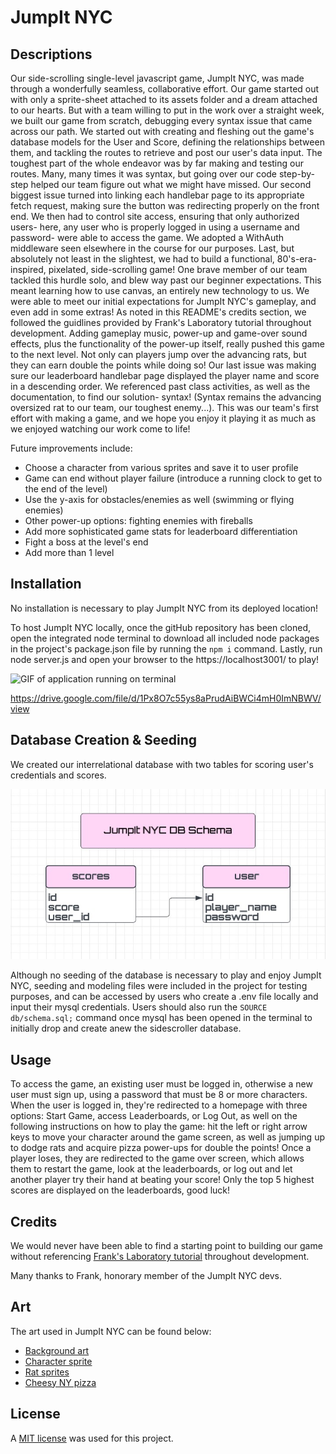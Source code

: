 # JumpIt NYC

## Descriptions

Our side-scrolling single-level javascript game, JumpIt NYC, was made through a wonderfully seamless, collaborative effort. Our game started out with only a sprite-sheet attached to its assets folder and a dream attached to our hearts. But with a team willing to put in the work over a straight week, we built our game from scratch, debugging every syntax issue that came across our path. We started out with creating and fleshing out the game's database models for the User and Score, defining the relationships between them, and tackling the routes to retrieve and post our user's data input. The toughest part of the whole endeavor was by far making and testing our routes. Many, many times it was syntax, but going over our code step-by-step helped our team figure out what we might have missed. Our second biggest issue turned into linking each handlebar page to its appropriate fetch request, making sure the button was redirecting properly on the front end. We then had to control site access, ensuring that only authorized users- here, any user who is properly logged in using a username and password- were able to access the game. We adopted a WithAuth middleware seen elsewhere in the course for our purposes. Last, but absolutely not least in the slightest, we had to build a functional, 80's-era-inspired, pixelated, side-scrolling game! One brave member of our team tackled this hurdle solo, and blew way past our beginner expectations. This meant learning how to use canvas, an entirely new technology to us. We were able to meet our initial expectations for JumpIt NYC's gameplay, and even add in some extras! As noted in this README's credits section, we followed the guidlines provided by Frank's Laboratory tutorial throughout development. Adding gameplay music, power-up and game-over sound effects, plus the functionality of the power-up itself, really pushed this game to the next level. Not only can players jump over the advancing rats, but they can earn double the points while doing so! Our last issue was making sure our leaderboard handlebar page displayed the player name and score in a descending order. We referenced past class activities, as well as the documentation, to find our solution- syntax! (Syntax remains the advancing oversized rat to our team, our toughest enemy...). This was our team's first effort with making a game, and we hope you enjoy it playing it as much as we enjoyed watching our work come to life!

Future improvements include: 
- Choose a character from various sprites and save it to user profile
- Game can end without player failure (introduce a running clock to get to the end of the level)
- Use the y-axis for obstacles/enemies as well (swimming or flying enemies)
- Other power-up options: fighting enemies with fireballs
- Add more sophisticated game stats for leaderboard differentiation
- Fight a boss at the level's end
- Add more than 1 level

## Installation

No installation is necessary to play JumpIt NYC from its deployed location! 

To host JumpIt NYC locally, once the gitHub repository has been cloned, open the integrated node terminal to download all included node packages in the project's package.json file by running the `npm i` command. Lastly, run node server.js and open your browser to the https://localhost3001/ to play! 

![GIF of application running on terminal](<assets/images/Untitled_ Aug 14, 2023 12_19 AM.gif>)

https://drive.google.com/file/d/1Px8O7c55ys8aPrudAiBWCi4mH0ImNBWV/view

## Database Creation & Seeding

We created our interrelational database with two tables for scoring user's credentials and scores. 

![schematic representation of the sidescroller database](<assets/images/database-schema.jpg>)

Although no seeding of the database is necessary to play and enjoy JumpIt NYC, seeding and modeling files were included in the project for testing purposes, and can be accessed by users who create a .env file locally  and input their mysql credentials. Users should also run the `SOURCE db/schema.sql;` command once mysql has been opened in the terminal to initially drop and create anew the sidescroller database. 

## Usage



To access the game, an existing user must be logged in, otherwise a new user must sign up, using a password that must be 8 or more characters. When the user is logged in, they're redirected to a homepage with three options: Start Game, access Leaderboards, or Log Out, as well on the following instructions on how to play the game: hit the left or right arrow keys to move your character around the game screen, as well as jumping up to dodge rats and acquire pizza power-ups for double the points! Once a player loses, they are redirected to the game over screen, which allows them to restart the game, look at the leaderboards, or log out and let another player try their hand at beating your score! Only the top 5 highest scores are displayed on the leaderboards, good luck!

## Credits

We would never have been able to find a starting point to building our game without referencing   [Frank's Laboratory tutorial](https://www.youtube.com/watch?v=7JtLHJbm0kA) throughout development. 

Many thanks to Frank, honorary member of the JumpIt NYC devs.

## Art 

The art used in JumpIt NYC can be found below: 

- [Background art](https://craftpix.net/freebies/free-pixel-art-street-2d-backgrounds/)
- [Character sprite](https://craftpix.net/freebies/free-3-cyberpunk-characters-pixel-art/?num=1&count=525&sq=cyberpunk%20characters&pos=3)
- [Rat sprites](https://craftpix.net/freebies/free-street-animal-pixel-art-asset-pack/) 
- [Cheesy NY pizza](https://opengameart.org/content/food-items-16x16)

## License
A [MIT license](https://github.com/Valeriereds/Side-scroller/blob/main/LICENSE) was used for this project.
